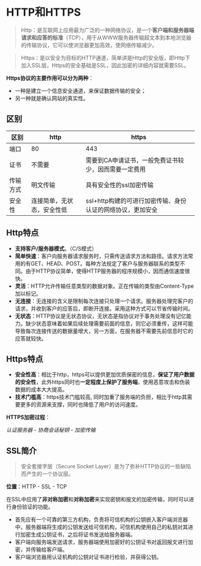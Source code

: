 # HTTP和HTTPS

> Http：是互联网上应用最为广泛的一种网络协议，是一个**客户端和服务器端请求和应答的标准**（TCP），用于从WWW服务器传输超文本到本地浏览器的传输协议，它可以使浏览器更加高效，使网络传输减少。

> Https：是以安全为目标的HTTP通道，简单讲是Http的安全版，即Http下加入SSL层，Https的安全基础是SSL，因此加密的详细内容就需要SSL。

**Https协议的主要作用可以分为两种**：

- 一种是建立一个信息安全通道，来保证数据传输的安全；
- 另一种就是确认网站的真实性。

## 区别
|区别|http|https|
|--|--|--|
|端口|80|443|
|证书|不需要|需要到CA申请证书，一般免费证书较少，因而需要一定费用|
|传输方式|明文传输|具有安全性的ssl加密传输|
|安全性|连接简单，无状态，安全性低|ssl+http构建的可进行加密传输、身份认证的网络协议，更加安全|

## Http特点

- **支持客户/服务器模式**。（C/S模式）  
- **简单快速**：客户向服务器请求服务时，只需传送请求方法和路径。请求方法常用的有GET、HEAD、POST。每种方法规定了客户与服务器联系的类型不同。由于HTTP协议简单，使得HTTP服务器的程序规模小，因而通信速度很快。  
- **灵活**：HTTP允许传输任意类型的数据对象。正在传输的类型由Content-Type加以标记。  
- **无连接**：无连接的含义是限制每次连接只处理一个请求。服务器处理完客户的请求，并收到客户的应答后，即断开连接。采用这种方式可以节省传输时间。  
- **无状态**：HTTP协议是无状态协议，无状态是指协议对于事务处理没有记忆能力。缺少状态意味着如果后续处理需要前面的信息，则它必须重传，这样可能导致每次连接传送的数据量增大，另一方面，在服务器不需要先前信息时它的应答就较快。  

## Https特点

- **安全性高**：相比于http，https可以提供更加优质保密的信息，**保证了用户数据的安全性**，此外https同时也**一定程度上保护了服务端**，使用恶意攻击和伪装数据的成本大大提高。  
- **技术门槛高**：https技术门槛较高, 同时加重了服务端的负担，相比于http其需要更多的资源来支撑，同时也降低了用户的访问速度。

**HTTPS加密过程**：

*认证服务器 - 协商会话秘钥 - 加密传输*

## SSL简介

> 安全套接字层（Secure Socket Layer）是为了弥补HTTP协议的一些缺陷而产生的一个协议层。

**位置**：HTTP - SSL - TCP

在SSL中应用了**非对称加密**和**对称加密**来实现密钥和报文的加密传输，同时可以进行身份验证的功能。

- 首先应有一个可靠的第三方机构，负责将可信机构的公钥嵌入客户端浏览器中，服务器端将生成的公钥发送给可信机构，可信机构使用自己的私钥对其进行加密生成公钥证书，之后将证书发送给服务器端。
- 客户端向服务端发送请求，服务器端使用加密好的公钥证书对返回报文进行加密，并传输给客户端。
- 客户端浏览器用认证机构的公钥对证书进行检验，并获得公钥。 